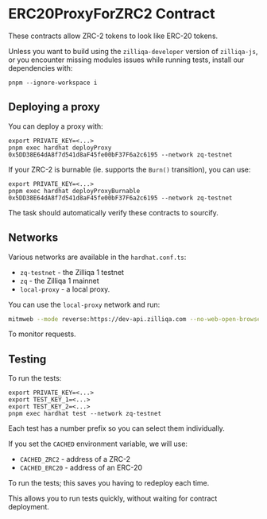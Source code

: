 # ERC20ProxyForZRC2 Contract

These contracts allow ZRC-2 tokens to look like ERC-20 tokens.

Unless you want to build using the `zilliqa-developer` version of `zilliqa-js`, or you encounter missing modules issues while running tests, install our dependencies with:

```shell
pnpm --ignore-workspace i
```

## Deploying a proxy

You can deploy a proxy with:

```shell
export PRIVATE_KEY=<...>
pnpm exec hardhat deployProxy 0x5DD38E64dA8f7d541d8aF45fe00bF37F6a2c6195 --network zq-testnet
```

If your ZRC-2 is burnable (ie. supports the `Burn()` transition), you can use:

```shell
export PRIVATE_KEY=<...>
pnpm exec hardhat deployProxyBurnable 0x5DD38E64dA8f7d541d8aF45fe00bF37F6a2c6195 --network zq-testnet
```

The task should automatically verify these contracts to sourcify.

## Networks

Various networks are available in the `hardhat.conf.ts`:

- `zq-testnet` - the Zilliqa 1 testnet
- `zq` - the Zilliqa 1 mainnet
- `local-proxy` - a local proxy.

You can use the `local-proxy` network and run:

```sh
mitmweb --mode reverse:https://dev-api.zilliqa.com --no-web-open-browser --listen-port 5556 --web-port 5557
```

To monitor requests.

## Testing

To run the tests:

```shell
export PRIVATE_KEY=<...>
export TEST_KEY_1=<...>
export TEST_KEY_2=<...>
pnpm exec hardhat test --network zq-testnet
```

Each test has a number prefix so you can select them individually.

If you set the `CACHED` environment variable, we will use:

- `CACHED_ZRC2` - address of a ZRC-2
- `CACHED_ERC20` - address of an ERC-20

To run the tests; this saves you having to redeploy each time.

This allows you to run tests quickly, without waiting for contract
deployment.
